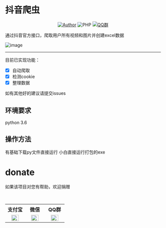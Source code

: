# 抖音爬虫

<p align="center">
    <a href="https://github.com/raindrop-hb"><img alt="Author" src="https://img.shields.io/badge/author-raindrop-blueviolet"/></a>
    <img alt="PHP" src="https://img.shields.io/badge/code-Python-success"/></a>
    <a href="https://jq.qq.com/?_wv=1027&k=fzhZMSbP"><img alt="QQ群" src="https://img.shields.io/badge/QQ-交流群-blackviolet"/></a>
</p>

通过抖音官方接口，爬取用户所有视频和图片并创建excel数据


![image](https://github.com/raindrop-hb/douyin_spider/assets/72308008/51232a40-5efe-4372-a4dd-f2488b9da0bb)



------
目前已实现功能：


- [x] 自动爬取
- [x] 检测cookie
- [x] 整理数据

如有其他好的建议请提交issues

## 环境要求
python 3.6 

## 操作方法
有基础下载py文件直接运行
小白直接运行打包的exe

# donate

如果该项目对您有帮助，欢迎捐赠

<table>
  <tr>
    <th width="33.3%">支付宝</th>
    <th width="33.3%">微信</th>
    <th width="33.3%">QQ群</th>
  </tr>
  <tr></tr>
  <tr align="center">
    <td><img width="70%" src="https://github-production-user-asset-6210df.s3.amazonaws.com/72308008/249005291-da996bc0-37fe-4ac7-b29b-357af69d4c28.png"></td>
    <td><img width="70%" src="https://github-production-user-asset-6210df.s3.amazonaws.com/72308008/249005176-6327e7d8-b69e-4100-b3d7-ee27403dabf6.png"></td>
    <td><img width="70%" src="https://github-production-user-asset-6210df.s3.amazonaws.com/72308008/249005430-6a9ad701-b9fa-4c88-98d4-2cbb01f7829b.png"></td>
  </tr>
</table>
